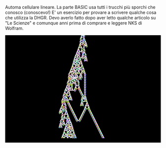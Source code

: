 Automa cellulare lineare. La parte BASIC usa tutti i trucchi più sporchi che conosco (conoscevo!)
E' un esercizio per provare a scrivere qualche cosa che utilizza la DHGR.
Devo averlo fatto dopo aver letto qualche articolo su "Le Scienze" e comunque anni prima
di comprare e leggere NKS di Wolfram.

![Automa](https://github.com/MarcoVerpelli/Sorgenti-Apple-II/blob/master/Assembly/Automa/Automa.png)
